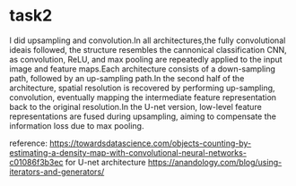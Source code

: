 # task2
I did upsampling and convolution.In all architectures,the fully convolutional ideais followed, the structure resembles the cannonical classification CNN, as convolution, ReLU, and max pooling are repeatedly applied to the input image and feature maps.Each architecture consists of a down-sampling path, followed by an up-sampling path.In the second half of the architecture, spatial resolution is recovered by performing up-sampling, convolution, eventually mapping the intermediate feature representation back to the original resolution.In the U-net version, low-level feature representations are fused during upsampling, aiming to compensate the information loss due to max pooling.

reference:
https://towardsdatascience.com/objects-counting-by-estimating-a-density-map-with-convolutional-neural-networks-c01086f3b3ec for U-net architecture
https://anandology.com/blog/using-iterators-and-generators/

